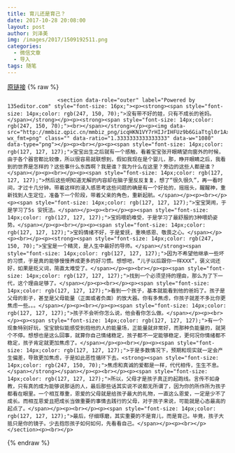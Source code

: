 ```yaml
---
title: 育儿还是育己？
date: 2017-10-28 20:08:00
layout: post
author: 刘泽美
img: /images/2017/1509192511.png
categories:
  - 微信文章
  - 导入
tags: 随笔
---
```


[原链接](http://mp.weixin.qq.com/s?__biz=MzU4NjA0ODc0MQ==&amp;mid=2247483743&amp;idx=1&amp;sn=e509e2c27416cc9cdf88251ae4b6aa5d&amp;chksm=fd8074d5caf7fdc323616fb4b00153aacc3cf86a3862d38d8dc3e2c179f694c0a8cc94a6b04b&amp;scene=27#wechat_redirect)
{% raw %}

                    

                    
                    
                    
                    <section data-role="outer" label="Powered by 135editor.com" style="font-size: 16px;"><p><strong><span style="font-size: 14px;color: rgb(247, 150, 70);">没有带不好的娃，只有不成长的爸妈。</span></strong></p><p><strong><span style="font-size: 14px;color: rgb(247, 150, 70);"><br></span></strong></p><p><img data-src="http://mmbiz.qpic.cn/mmbiz_png/icqHKN1VY7rHIJrIHFUz9b6GiaTtgl0r1Axks8D7otrdu6Jn4KnajLe8IVwOSOdmAPvdWdpkVf8KQnOnXualruDQ/0?wx_fmt=png" class="" data-ratio="1.3333333333333333" data-w="1080" data-type="png"></p><p><br></p><p><span style="font-size: 14px;color: rgb(127, 127, 127);">宝宝出生之后就有一个感触，看着宝宝张开眼睛望向窗外的时候，由于各个器官都比较像，所以很容易就联想到，假如我现在是个婴儿，那，睁开眼睛之后，我看到的世界是怎样的？这些事什么东西啊？我是谁？我为什么在这里？旁边的这些人都是谁？</span></p><p><br></p><p><span style="font-size: 14px;color: rgb(127, 127, 127);">然后这些明知道无解的内容却在脑子里反反复复，想了“很久很久”，再一看时间，才过十几分钟。带着这样的浸入感思考这些问题的确是有一个好处的，摇摇头，醒醒神，重新找到人生定位，准备下一个阶段，带着父亲的角色，重新起航。</span></p><p><br></p><p><span style="font-size: 14px;color: rgb(127, 127, 127);">宝宝哭闹，于是学习了5s 安抚法。</span></p><p><br></p><p><span style="font-size: 14px;color: rgb(127, 127, 127);">宝妈喂奶难受，于是学习了最舒服的3种喂奶姿势。</span></p><p><br></p><p><span style="font-size: 14px;color: rgb(127, 127, 127);">宝妈情绪不好，于是爱抚，重唤感恩、敬畏之心。</span></p><p><br></p><p><strong><span style="font-size: 14px;color: rgb(247, 150, 70);">宝宝是一个精灵，是人生中最好的导师。</span></strong><span style="font-size: 14px;color: rgb(127, 127, 127);">因为不希望他继承一些坏的习惯，于是真的能够慢慢养成更多的好习惯。想想吧，“儿子以后跟你一样XXX”，褒义词还好，如果是贬义词，简直太难受了。</span></p><p><br></p><p><span style="font-size: 14px;color: rgb(127, 127, 127);">找到一个必须坚持的理由，那么为了下一代，这个理由足够了。</span></p><p><br></p><p><span style="font-size: 14px;color: rgb(127, 127, 127);">看到一个孩子，基本就能看到他的爸妈了。孩子是父母的影子，甚至是父母能量（正面或者负面）的放大器。你有多焦虑，你孩子就差不多比你更焦虑一些。。。</span></p><p><br></p><p><span style="font-size: 14px;color: rgb(127, 127, 127);">孩子不会听你怎么说，他会看你怎么做。</span></p><p><br></p><p><span style="font-size: 14px;color: rgb(127, 127, 127);">有一个现象特别好玩，宝宝貌似能感受到抱他的人的能量场，正能量就非常好，而那种负能量的，就哭个不停。想想也是这么回事，就算你自己情绪稳定，孩子都不一定能够稳定，更何况你情绪都不稳定，孩子肯定就更加焦虑了。</span></p><p><br></p><p><span style="font-size: 14px;color: rgb(127, 127, 127);">于是多数情况下，预期和现实就一定会产生偏差，导致更加焦虑，于是如此恶性循环下去。<strong><span style="font-size: 14px;color: rgb(247, 150, 70);">焦虑和真诚的爱都是一样，代代相传，生生不息。</span></strong></span></p><p><br></p><p><span style="font-size: 14px;color: rgb(127, 127, 127);">所以，父母才是孩子真正的起跑线。言传不如身教，只有真的成为能够说那话的人，最后那些话其实说不说都无所谓了，因为你的所作所为孩子都看在眼里。一个相互尊重，恩爱的父母就是给孩子最大的礼物，一直这么恩爱，一定是少不了成长。而相互恩爱且把成长当做重要的事情去践行的父母，对于孩子来说，可能就是心态最高的起点了。</span></p><p><br></p><p><span style="font-size: 14px;color: rgb(127, 127, 127);">最后，仔细琢磨，其实重要的不是育儿，而是育己。毕竟，孩子大抵只是你的镜子。少去抱怨孩子如何如何，先看看自己。</span></p><p><br></p></section><p><br></p>
                
{% endraw %}
